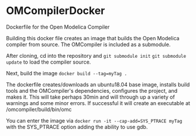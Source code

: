 # OMCompilerDocker
Dockerfile for the Open Modelica Compiler

Building this docker file creates an image that builds the Open Modelica compiler from source.
The OMCompiler is included as a submodule.

After cloning, cd into the repository and
`git submodule init`
`git submodule update`
to load the compiler source.

Next, build the image
`docker build --tag=myTag .`

The dockerfile creates/downloads an ubuntu18.04 base image, installs build tools and the OMCompiler's dependencies, configures the project, and makes it.
This will take perhaps 30min and will through up a variety of warnings and some minor errors.
If successful it will create an executable at /omcompiler/build/bin/omc

You can enter the image via
`docker run -it --cap-add=SYS_PTRACE myTag`
with the SYS_PTRACE option adding the ability to use gdb.
